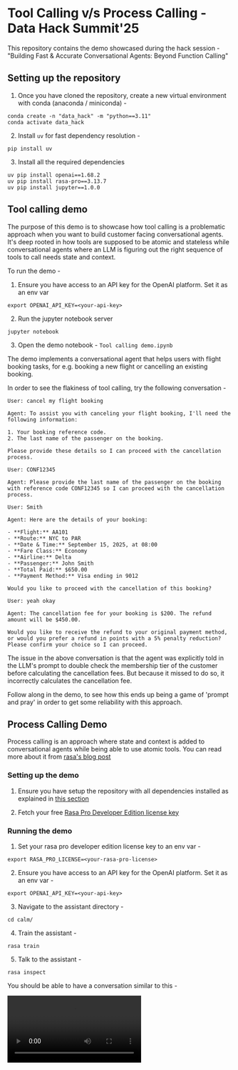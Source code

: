 # Tool Calling v/s Process Calling - Data Hack Summit'25

This repository contains the demo showcased during the hack session - "Building Fast & Accurate Conversational Agents: Beyond Function Calling"

## Setting up the repository

1. Once you have cloned the repository, create a new virtual environment with conda (anaconda / miniconda) - 

```shell
conda create -n "data_hack" -m "python==3.11"
conda activate data_hack
```

2. Install `uv` for fast dependency resolution -

```shell
pip install uv
```

3. Install all the required dependencies

```
uv pip install openai==1.68.2
uv pip install rasa-pro==3.13.7
uv pip install jupyter==1.0.0
```

## Tool calling demo

The purpose of this demo is to showcase how tool calling is a problematic approach when you want to build customer facing 
conversational agents. It's deep rooted in how tools are supposed to be atomic and stateless while conversational agents
where an LLM is figuring out the right sequence of tools to call needs state and context.

To run the demo - 

1. Ensure you have access to an API key for the OpenAI platform. Set it as an env var

```shell
export OPENAI_API_KEY=<your-api-key>
```

2. Run the jupyter notebook server

```shell
jupyter notebook
```

3. Open the demo notebook - `Tool calling demo.ipynb`

The demo implements a conversational agent that helps users with flight booking tasks, for e.g. booking a new flight or cancelling an existing booking.

In order to see the flakiness of tool calling, try the following conversation - 

```
User: cancel my flight booking

Agent: To assist you with canceling your flight booking, I'll need the following information:

1. Your booking reference code.
2. The last name of the passenger on the booking.

Please provide these details so I can proceed with the cancellation process.

User: CONF12345

Agent: Please provide the last name of the passenger on the booking with reference code CONF12345 so I can proceed with the cancellation process.

User: Smith

Agent: Here are the details of your booking:

- **Flight:** AA101
- **Route:** NYC to PAR
- **Date & Time:** September 15, 2025, at 08:00
- **Fare Class:** Economy
- **Airline:** Delta
- **Passenger:** John Smith
- **Total Paid:** $650.00
- **Payment Method:** Visa ending in 9012

Would you like to proceed with the cancellation of this booking?

User: yeah okay

Agent: The cancellation fee for your booking is $200. The refund amount will be $450.00. 

Would you like to receive the refund to your original payment method, or would you prefer a refund in points with a 5% penalty reduction? Please confirm your choice so I can proceed.
```

The issue in the above conversation is that the agent was explicitly told in the LLM's prompt to double check the membership tier of the customer before calculating the cancellation fees. But
because it missed to do so, it incorrectly calculates the cancellation fee.

Follow along in the demo, to see how this ends up being a game of 'prompt and pray' in order to get some reliability with this approach.


## Process Calling Demo

Process calling is an approach where state and context is added to conversational agents while being able to use
atomic tools. You can read more about it from [rasa's blog post](https://rasa.com/blog/process-calling-agentic-tools-need-state/)

### Setting up the demo

1. Ensure you have setup the repository with all dependencies installed as explained in [this section](#setting-up-the-repository)

2. Fetch your free [Rasa Pro Developer Edition license key](https://rasa.com/rasa-pro-developer-edition-license-key-request/)

### Running the demo

1. Set your rasa pro developer edition license key to an env var - 

```shell
export RASA_PRO_LICENSE=<your-rasa-pro-license>
```

2. Ensure you have access to an API key for the OpenAI platform. Set it as an env var -

```shell
export OPENAI_API_KEY=<your-api-key>
```

3. Navigate to the assistant directory - 

```
cd calm/
```

4. Train the assistant - 

```
rasa train
```

5. Talk to the assistant - 

```
rasa inspect
```

You should be able to have a conversation similar to this - 

![](assets/calm_demo.mov)
